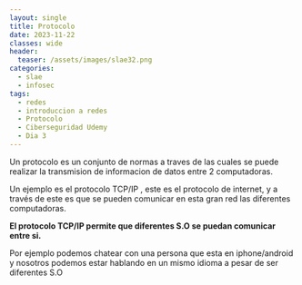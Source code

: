 ```yaml
---
layout: single
title: Protocolo
date: 2023-11-22
classes: wide
header:
  teaser: /assets/images/slae32.png
categories:
  - slae
  - infosec
tags:
  - redes
  - introduccion a redes
  - Protocolo
  - Ciberseguridad Udemy
  - Dia 3
---
```



Un protocolo es un conjunto de normas a traves de las cuales se puede realizar la transmision de informacion de datos entre 2 computadoras.

Un ejemplo es el protocolo TCP/IP , este es el protocolo de internet, y a través de este es que se pueden comunicar en esta gran red las diferentes computadoras.

**El protocolo TCP/IP permite que diferentes S.O se puedan comunicar entre si.** 

Por ejemplo podemos chatear con una persona que esta en iphone/android y nosotros podemos estar hablando en un mismo idioma a pesar de ser diferentes S.O


